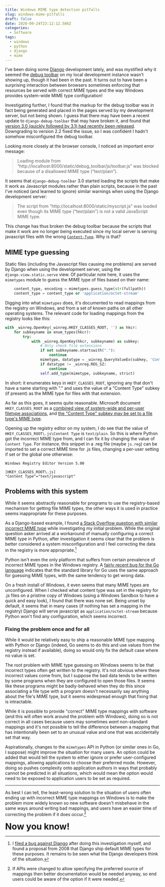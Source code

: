 ```yaml
---
title: Windows MIME type detection pitfalls
slug: windows-mime-pitfalls
draft: false
date: 2020-09-24T23:12:12.586Z
categories:
  - Software
tags:
  - windows
  - python
  - django
  - mime
---
```

I've been doing some [Django](https://djangoproject.com) development lately, and was mystified why it seemed the [debug toolbar](https://github.com/jazzband/django-debug-toolbar) on my local development instance wasn't showing up, though it had been in the past. It turns out to have been a surprising interaction between browsers sometimes enforcing that resources be served with correct MIME types and the way Windows provides system-wide MIME type configuration!

<!--more-->

Investigating further, I found that the markup for the debug toolbar was in fact being generated and placed in the pages served by my development server, but not being shown. I guess that there may have been a recent update to `django-debug-toolbar` that may have broken it, and found that [version 3.0 (quickly followed by 3.1) had recently been released](https://pypi.org/project/django-debug-toolbar/#history). Downgrading to version 2.2 fixed the issue, so I was confident I hadn't somehow misconfigured the debug toolbar.

Looking more closely at the browser console, I noticed an important error message:

> Loading module from “http://localhost:8000/static/debug_toolbar/js/toolbar.js” was blocked because of a disallowed MIME type (“text/plain”).

It seems that `django-debug-toolbar` 3.0 started loading the scripts that make it work as Javascript modules rather than plain scripts, because in the past I've noticed (and learned to ignore) similar warnings when using the Django development server:

> The script from “http://localhost:8000/static/myscript.js” was loaded even though its MIME type (“text/plain”) is not a valid JavaScript MIME type.

This change has thus broken the debug toolbar because the scripts that make it work are no longer being executed since my local server is serving javascript files with the wrong [`Content-Type`](https://developer.mozilla.org/en-US/docs/Web/HTTP/Headers/Content-Type). Why is that?

## MIME type guessing

Static files (including the Javascript files causing me problems) are served by Django when using the development server, using the `django.view.static.serve` view. Of particular note here, it uses the `mimetypes` module to guess the MIME type of files based on their name:

```python
    content_type, encoding = mimetypes.guess_type(str(fullpath))
    content_type = content_type or 'application/octet-stream'
```

Digging into what `mimetypes` does, it's documented to read mappings from the registry on Windows, and from a set of known paths on all other operating systems. The relevant code for loading mappings from the registry looks like this:

```python
with _winreg.OpenKey(_winreg.HKEY_CLASSES_ROOT, '') as hkcr:
    for subkeyname in enum_types(hkcr):
        try:
            with _winreg.OpenKey(hkcr, subkeyname) as subkey:
                # Only check file extensions
                if not subkeyname.startswith("."):
                    continue
                mimetype, datatype = _winreg.QueryValueEx(subkey, 'Content Type')
                if datatype != _winreg.REG_SZ:
                    continue
                self.add_type(mimetype, subkeyname, strict)
```

In short: it enumerates keys in `HKEY_CLASSES_ROOT`, ignoring any that don't have a name starting with "." and uses the value of a "Content Type" subkey (if present) as the MIME type for files with that extension.

As far as this goes, it seems quite reasonable. Microsoft document `HKEY_CLASSES_ROOT` as a [combined view of system-wide and per-user filetype associations](https://support.microsoft.com/en-us/help/256986/windows-registry-information-for-advanced-users), and [the "Content Type" subkey may be set to a file type's MIME type](https://docs.microsoft.com/en-us/windows/win32/shell/fa-file-types).

Opening up the registry editor on my system, I do see that the value of `HKEY_CLASSES_ROOT\.js\Content Type` is `text/plain`. So this is where Python got the incorrect MIME type from, and I can fix it by changing the value of `Content Type`. For instance, this snippet in a .reg file (maybe `js.reg`) can be imported to set a correct MIME time for .js files, changing a per-user setting if set or the global one otherwise:

```
Windows Registry Editor Version 5.00

[HKEY_CLASSES_ROOT\.js]
"Content Type"="text/javascript"
```

## Problems with this system

While it seems abstractly reasonable for programs to use the registry-based mechanism for getting file MIME types, the other ways it is used in practice seems inappropriate for these purposes.

As a Django-based example, I found [a Stack Overflow question with similar incorrect MIME type](https://stackoverflow.com/q/16303098/2658436) while investigating my initial problem. While the original question asker arrived at a workaround of manually configuring a correct MIME type in Python, after investigation it seems clear that the problem is better considered a system misconfiguration and I feel correcting the data in the registry is more appropriate.[^django-bug]

[^django-bug]: I [filed a bug against Django](https://code.djangoproject.com/ticket/32041) after doing this investigation myself, and found a proposal from 2008 that Django ship default MIME types for these purposes. It remains to be seen what the Django developers think of the situation.

Python isn't even the only platform that suffers from certain prevalence of incorrect MIME types in the Windows registry. A [fairly recent bug for the Go language](https://github.com/golang/go/issues/32350) indicates that the standard library for Go uses the same approach for guessing MIME types, with the same tendency to get wrong data.

On a fresh install of Windows, it even seems that many MIME types are unconfigured. When I checked what content type was set in the registry for .js files on a pristine copy of Windows (using a Windows Sandbox to have a quick and easy look), I found that there was none set. Being unset by default, it seems that in many cases (if nothing has set a mapping in the registry) Django will serve javascript as `application/octet-stream` because Python won't find any configuration, which seems incorrect.

### Fixing the problem once and for all

While it would be relatively easy to ship a reasonable MIME type mapping with Python or Django (indeed, Go seems to do this and use values from the registry instead if available), doing so would only fix the default case where no value is set.

The root problem with MIME type guessing on Windows seems to be that incorrect types often get written to the registry. It's not obvious where these incorrect values come from, but I suppose the bad data tends to be written by some programs when they are configured to open those files. It seems like these programs might be badly-behaved when they do this since associating a file type with a program doesn't necessarily say anything about the file's MIME type, but it seems widespread enough that fixing that is intractable.

While it is possible to provide "correct" MIME type mappings with software (and this will often work around the problem with Windows), doing so is not correct in all cases because users may sometimes *want* non-standard mappings and it's not possible to tell the difference between a mapping that has intentionally been set to an unusual value and one that was accidentally set that way.

Aspirationally, changes to the `mimetypes` API in Python (or similar ones in Go, I suppose) might improve the situation for many users. An option could be added that would tell the system to either ignore or prefer user-configured mappings, allowing applications to choose their preferred mode. However, doing so pushes complexity onto application authors in ways that probably cannot be predicted in all situations, which would mean the option would need to be exposed to application users to be set as required.

---

As best I can tell, the least-wrong solution to the situation of users often ending up with incorrect MIME type mappings on Windows is to make the problem more widely known so new software doesn't misbehave in the same ways around writing bad mappings, and users have an easier time of correcting the problem if it does occur.[^api-changes]

[^api-changes]: If APIs were changed to allow specifying the preferred source of mappings then better documentation would be needed anyway, so end users could be aware of the option if it were needed.

<span style="font-size: 200%">**Now you know!**</span>